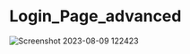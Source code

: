 # Login_Page_advanced


![Screenshot 2023-08-09 122423](https://github.com/srikanthmiriyala017/Login_Page_advanced/assets/123526232/7d54725f-a051-4e09-8e9b-061a11077395)
